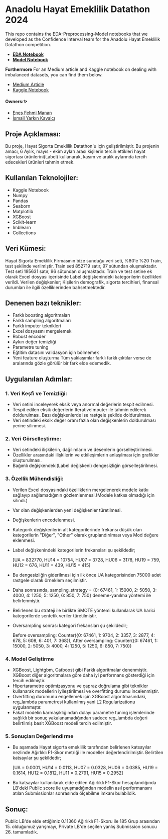 # Anadolu Hayat Emeklilik Datathon 2024

This repo contains the EDA-Preprocessing-Model notebooks that we developed as the Confidence Interval team for the Anadolu Hayat Emeklilik Datathon competition.

+ **[EDA Notebook](https://github.com/enesmanan/anadolu-hayat-emeklilik-datathon/blob/main/anadolu-hayat-eda.ipynb)**
+ **[Model Notebook](https://github.com/enesmanan/anadolu-hayat-emeklilik-datathon/blob/main/anadolu-hayat-model.ipynb)**

**Furthermore**
For an Medium article and Kaggle notebook on dealing with imbalanced datasets, you can find them below.

+ [Medium Article](https://medium.com/@enesmanan768/dengesiz-veri-setlerinde-modelleme-a2830e05e0ff)
+ [Kaggle Notebook](https://www.kaggle.com/code/smailyarknkavalc/classification-in-imbalanced-data)

####  Owners:✨

+ [Enes Fehmi Manan](https://github.com/enesmanan)
+ [İsmail Yarkın Kavalcı](https://github.com/Yarkin02)


## Proje Açıklaması:

Bu proje, Hayat Sigorta Emeklilik Datathon'u için geliştirilmiştir. Bu projenin amacı, 
6 Aylık, mayıs - ekim ayları arası kişilerin tercih ettikleri hayat sigortası ürünlerini(Label) kullanarak, kasım ve aralık aylarında tercih edecekleri ürünleri tahmin etmek.

## Kullanılan Teknolojiler:

- Kaggle Notebook
- Numpy
- Pandas
- Seaborn
- Matplotlib
- XGBoost
- Scikit-learn
- Imblearn
- Collections

## Veri Kümesi:

Hayat Sigorta Emeklilik Firmasının bize sunduğu veri seti, %80'e %20 Train, test şeklinde verilmiştir. Train seti 852719 satır, 97 sütundan oluşmaktadır. Test seti 195631 satır, 96 sütundan oluşmaktadır. Train ve test setine ek olarak
Excel dosyası içerisinde Label değişkenindeki kategorilerin özellikleri verildi. Verilen değişkenler; Kişilerin demografik, sigorta tercihleri, finansal durumları ile ilgili özelliklerinden bahsetmektedir. 

## Denenen bazı teknikler:

- Farklı boosting algoritmaları
- Farklı sampling algoritmaları
- Farklı imputer teknikleri
- Excel dosyasını mergelemek
- Robust encoder
- Aykırı değer temizliği
- Parametre tuning
- Eğtitim datasını validasyon için bölmemek
- Yeni feature oluşturma
Tüm yaklaşımlar farklı farklı çıktılar verse de aralarında gözle görülür bir fark elde edemedik.

## Uygulanılan Adımlar:

### 1. Veri Keşfi ve Temizliği:
- Veri setini inceleyerek eksik veya anormal değerlerin tespit edilmesi.
- Tespit edilen eksik değerlerin IterativeImputer ile tahmin edilerek doldurulması. Bazı değişkenlerde ise rastgele şekilde doldurulması.
- Veri setindeki eksik değer oranı fazla olan değişkenlerin doldurulması yerine silinmesi.

### 2. Veri Görselleştirme:
- Veri setindeki ilişkilerin, dağılımların ve desenlerin görselleştirilmesi.
- Özellikler arasındaki ilişkilerin ve etkileşimlerin anlaşılması için grafikler oluşturulması.
- Bağımlı değişkendeki(Label değişkeni) dengesizliğin görselleştirilmesi.

### 3. Özellik Mühendisliği:
- Verilen Excel dosyasındaki özelliklerin mergelenerek modele katkı sağlayıp sağlamadığının gözlemlenmesi.(Modele katkısı olmadığı için silindi.)
- Var olan değişkenlerden yeni değişkenler türetilmesi.
- Değişkenlerin encodelenmesi.
- Kategorik değişkenlerin alt kategorilerinde frekansı düşük olan kategorilerin "Diğer", "Other" olarak gruplandırılması veya Mod değere eklenmesi.
- Label değişkenindeki kategorilerin frekansları şu şekildedir;

  [UA = 832770, HU14 = 10754, HU07 = 3728, HU06 = 3178, HU19 = 759, HU12 = 676, HU11 = 439, HU15 = 415]

- Bu dengesizliğin giderilmesi için ilk önce UA kategorisinden 75000 adet rastgele olarak örneklem seçilmiştir.
- Daha sonrasında, sampling_strategy = {0: 67461, 1: 15000, 2: 5050, 3: 4000, 4: 1250, 5: 1250, 6: 850, 7: 750} deneme-yanılma yöntemi ile belirlenmiştir.
- Belirlenen bu strateji ile birlikte SMOTE yöntemi kullanılarak UA harici kategorilerde sentetik veriler türetilmiştir.
- Oversampling sonrası kategori frekansları şu şekildedir;
  
  Before oversampling:  Counter({0: 67461, 1: 9704, 2: 3357, 3: 2877, 4: 678, 5: 608, 6: 401, 7: 368}), After oversampling:  Counter({0: 67461, 1: 15000, 2: 5050, 3: 4000, 4: 1250, 5: 1250, 6: 850, 7: 750})

### 4. Model Geliştirme
- XGBoost, Lightgbm, Catboost gibi Farklı algoritmalar denenmiştir. XGBoost diğer algoritmalara göre daha iyi performans gösterdiği için tercih edilmiştir.
- Hipertarametre optimizasyonu ve çapraz doğrulama gibi teknikler kullanarak modellerin iyileştirilmesi ve overfitting durumu incelenmiştir.
- Overfitting durumunu engellemek için XGBoost algoritmasındaki, reg_lambda parametresi kullanılmış yani L2 Regularizationu uygulanmıştır.
- Fakat modelin karmaşıklığından dolayı parametre tuning işlemlerinde sağlıklı bir sonuç yakalanamadığından sadece reg_lambda değeri belirtilmiş basit XGBoost modeli tercih edilmiştir.

### 5. Sonuçları Değerlendirme
- Bu aşamada Hayat sigorta emeklilik tarafından belirlenen katsayılar nezlinde Ağırlıklı F1-Skor metriği ile modeller değerlendirilmiştir. Belirtilen katsayılar şu şekildedir;

  [UA = 0.0001, HU14 = 0.0113, HU07 = 0.0328, HU06 = 0.0385, HU19 = 0.1614, HU12 = 0.1812, HU11 = 0.2791, HU15 = 0.2952]

- Bu katsayılar kullanılarak elde edilen Ağırlıklı F1-Skor hesaplandığında LB'deki Public score ile uyuşmadığından modelin asıl performansını atılan Submissionlar sonrasında ölçebilme imkanı bulabildik.

## Sonuç:

Public LB'de elde ettiğimiz 0.11360 Ağırlıklı F1-Skoru ile 185 Grup arasından 15. olduğumuz yarışmayı, Private LB'de seçilen yanlış Submission sonucu 26. tamamladık.
